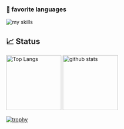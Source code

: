 ### 🌱 favorite languages
<img alt="my skills" src="https://skillicons.dev/icons?theme=light&perline=8&i=go,rust,ts" />

## 📈 Status

<p align="left"> 
  <img alt="Top Langs" height="150px" src="https://github-readme-stats.vercel.app/api/top-langs/?username=k-ichirof&layout=compact&show_icons=true&theme=onedark" />
  <img alt="github stats" height="150px" src="https://github-readme-stats.vercel.app/api?username=k-ichirof&theme=onedark&show_icons=ture" />
</p>

[![trophy](https://github-profile-trophy.vercel.app/?username=k-ichirof)](https://github.com/ryo-ma/github-profile-trophy)
